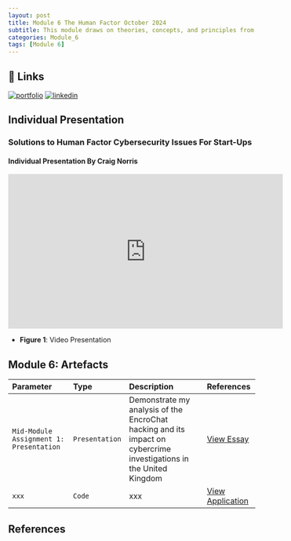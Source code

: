```yaml
---
layout: post
title: Module 6 The Human Factor October 2024
subtitle: This module draws on theories, concepts, and principles from behavioural psychological, privacy by design and design by default and computer science to explore how effective usable security solutions can be designed.. 
categories: Module_6
tags: [Module 6]
---
```

	

## 🔗 Links 
[![portfolio](https://img.shields.io/badge/my_portfolio-000?style=for-the-badge&logo=ko-fi&logoColor=white)](https://cn23070.github.io/)
[![linkedin](https://img.shields.io/badge/linkedin-0A66C2?style=for-the-badge&logo=linkedin&logoColor=white)](https://www.linkedin.com/in/craig-norris-3b787610/)


## Individual Presentation
### Solutions to Human Factor Cybersecurity Issues For Start-Ups
#### Individual Presentation By Craig Norris

<iframe width="560" height="315" src="https://www.youtube.com/embed/OLwBkkqqzhA" frameborder="0" allow="accelerometer; autoplay; clipboard-write; encrypted-media; gyroscope; picture-in-picture" allowfullscreen></iframe>

- **Figure 1**: Video Presentation


## Module 6: Artefacts 


| Parameter                                      | Type                        | Description                                                                                                       | References                 |
| :--------                                      | :-------                    | :--------------------------                                                                                       | :------------------------- |
| `Mid-Module Assignment 1: Presentation` | `Presentation`| Demonstrate my analysis of the EncroChat hacking and its impact on cybercrime investigations in the United Kingdom| [View Essay](https://essexuniversity-my.sharepoint.com/:p:/g/personal/cn23070_essex_ac_uk/EWnjHbHCo2pAu63pEJvr884Bmt4RAjWJuJHEDgCuhzf9BA?e=MDyisx) |
| `xxx` | `Code` | xxx | [View Application](https://xxx)|




## References 


